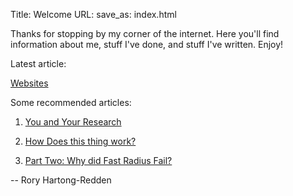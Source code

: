 Title: Welcome
URL:
save_as: index.html

Thanks for stopping by my corner of the internet. 
Here you'll find information about me, stuff I've done, and stuff I've written. 
Enjoy!

Latest article:

[Websites]({filename}/blog/2024-10-17-websites.md)


Some recommended articles:

1. [You and Your Research]({filename}/blog/2016-06-29-research.md)

2. [How Does this thing work?]({filename}/blog/2017-03-12-how-does-this-thing-work.md)

3. [Part Two: Why did Fast Radius Fail?]({filename}/blog/2024-08-09-fast-radius-two.md)


-- Rory Hartong-Redden